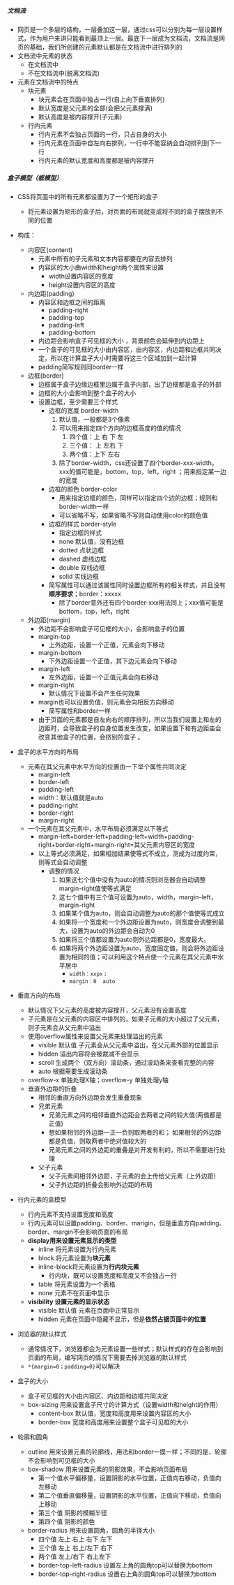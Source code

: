 ##### 文档流

* 网页是一个多层的结构，一层叠加这一层，通过css可以分别为每一层设置样式，作为用户来讲只能看到最顶上一层。最底下一层成为文档流，文档流是网页的基础，我们所创建的元素默认都是在文档流中进行排列的
* 文档流中元素的状态
  * 在文档流中
  * 不在文档流中(脱离文档流)
* 元素在文档流中的特点
  * 块元素
    * 块元素会在页面中独占一行(自上向下垂直排列)
    * 默认宽度是父元素的全部(会把父元素撑满)
    * 默认高度是被内容撑开(子元素)
  * 行内元素
    * 行内元素不会独占页面的一行，只占自身的大小
    * 行内元素在页面中自左向右排列，一行中不能容纳会自动排列到下一行
    * 行内元素的默认宽度和高度都是被内容撑开

##### 盒子模型（框模型）

* CSS将页面中的所有元素都设置为了一个矩形的盒子
  * 将元素设置为矩形的盒子后，对页面的布局就变成将不同的盒子摆放到不同的位置
* 构成：
  * 内容区(content)
    * 元素中所有的子元素和文本内容都要在内容去排列
    * 内容区的大小由width和height两个属性来设置
      * width设置内容区的宽度
      * height设置内容区的高度
  * 内边距(padding)
    * 内容区和边框之间的距离
      * padding-right
      * padding-top
      * padding-left
      * padding-bottom
    * 内边距会影响盒子可见框的大小 ，背景颜色会延伸到内边距上
    * 一个盒子的可见框的大小由内容区，由内容区，内边距和边框共同决定，所以在计算盒子大小时需要将这三个区域加到一起计算
    * padding简写规则同border一样
  * 边框(border)
    * 边框属于盒子边缘边框里边属于盒子内部，出了边框都是盒子的外部
    * 边框的大小会影响到整个盒子的大小
    * 设置边框，至少需要三个样式
      * 边框的宽度 border-width
        1. 默认值，一般都是3个像素
        2. 可以用来指定四个方向的边框高度的值的情况
           1. 四个值：上  右  下   左
           2. 三个值：  上   左右    下
           3. 两个值：上下    左右
        3.  除了border-width，css还设置了四个border-xxx-width。xxx的值可能是，bottom，top，left，right ；用来指定某一边的宽度
      * 边框的颜色 border-color
        - 用来指定边框的颜色，同样可以指定四个边的边框；规则和border-width一样
        - 可以省略不写，如果省略不写则自动使用color的颜色值
      * 边框的样式 border-style
        * 指定边框的样式
        * none 默认值，没有边框
        * dotted 点状边框
        * dashed 虚线边框
        * double 双线边框
        * solid 实线边框
      * 简写属性可以通过该属性同时设置边框所有的相关样式，并且没有**顺序要求**；border：xxxxx
        * 除了border意外还有四个border-xxx用法同上；xxx值可能是bottom，top，left，right
  * 外边距(margin)
    * 外边距不会影响盒子可见框的大小，会影响盒子的位置
    * margin-top
      * 上外边距，设置一个正值，元素会向下移动
    * margin-bottom
      * 下外边距设置一个正值，其下边元素会向下移动
    * margin-left
      * 左外边距，设置一个正值元素会向右移动
    * margin-right
      * 默认情况下设置不会产生任何效果
    * margin也可以设置负值，则元素会向相反方向移动
      * 简写属性和border一样
    *  由于页面的元素都是自左向右的顺序排列，所以当我们设置上和左的边距时，会导致盒子的自身位置发生改变，如果设置下和有边距庙会改变其他盒子的位置，会挤别的盒子 。
* 盒子的水平方向的布局
  * 元素在其父元素中水平方向的位置由一下举个属性共同决定
    * margin-left
    * border-left
    * padding-left
    * width：默认值就是auto
    * padding-right
    * border-right
    * margin-right
  * 一个元素在其父元素中，水平布局必须满足以下等式
    * margin-left+border-left+padding-left+width+padding-right+border-right+margin-right=其父元素内容区的宽度
    * 以上等式必须满足，如果相加结果使等式不成立，测成为过度约束，则等式会自动调整
      * 调整的情况
        1. 如果这七个值中没有为auto的情况则浏览器会自动调整margin-right值使等式满足
        2. 这七个值中有三个值可设置为auto，width，margin-left，margin-right
        3. 如果某个值为auto，则会自动调整为auto的那个值使等式成立
        4. 如果将一个宽度和一个外边距设置为auto，则宽度会调整到最大，设置为auto的外边距会自动为0
        5. 如果将三个值都设置为auto则外边距都是0，宽度最大。
        6. 如果将两个外边距设置为auto，宽度固定值，则会将外边距设置为相同的值；可以利用这个特点使一个元素在其父元素中水平居中
           * `width：xxpx；`
           * `margin：0  auto`
* 垂直方向的布局
  * 默认情况下父元素的高度被内容撑开，父元素没有设置高度
  * 子元素是在父元素的内容区中排列的，如果子元素的大小超过了父元素，则子元素会从父元素中溢出
  * 使用overflow属性来设置父元素来处理溢出的元素
    * visible   默认值 子元素会从父元素中溢出，在父元素外部的位置显示
    * hidden 溢出内容将会被裁减不会显示
    * scroll 生成两个（双方向）滚动条，通过滚动条来查看完整的内容
    * auto 根据需要生成滚动条
  * overflow-x  单独处理X轴；overflow-y 单独处理y轴
  * 垂直外边距的折叠
    * 相邻的垂直方向外边距会发生重叠现象
    * 兄弟元素
      * 兄弟元素之间的相邻垂直外边距会去两者之间的较大值(两值都是正值)
      * 想如果相邻的外边距一正一负则取两者的和；    如果相邻的外边距都是负值，则取两者中绝对值较大的
      * 兄弟元素之间的外边距的重叠是对开发有利的，所以不需要进行处理
    * 父子元素
      * 父子元素间相邻外边距，子元素的会上传给父元素（上外边距）
      * 父子外边距的折叠会影响外边距的布局
* 行内元素的盒模型
  * 行内元素不支持设置宽度和高度
  * 行内元素可以设置padding、border、marigin，但是垂直方向padding、border、margin不会影响页面的布局
  * **display用来设置元素显示的类型**
    * inline  将元素设置为行内元素
    * block  将元素设置为**块元素**
    * inline-block将元素设置为**行内块元素**
      * 行内块，既可以设置宽度和高度又不会独占一行
    * table  将元素设置为一个表格
    * none  元素不在页面中显示
  * **visibility  设置元素的显示状态**
    * visible 默认值 元素在页面中正常显示
    * hidden  元素在页面中隐藏不显示，但是**依然占据页面中的位置**
* 浏览器的默认样式
  * 通常情况下，浏览器都会为元素设置一些样式；默认样式的存在会影响到页面的布局，编写网页的情况下需要去掉浏览器的默认样式
  * `*{margin=0；padding=0}`可以解决
* 盒子的大小
  * 盒子可见框的大小由内容区、内边距和边框共同决定
  * box-sizing 用来设置盒子尺寸的计算方式（设置width和height的作用）
    * content-box 默认值，宽度和高度用来设置内容区的大小
    * border-box 宽度和高度用来设置整个盒子可见框的大小
* 轮廓和圆角

  * outline 用来设置元素的轮廓线，用法和border一摸一样；不同的是，轮廓不会影响到可见框的大小
  * box-shadow 用来设置元素的阴影效果，不会影响页面布局
    * 第一个值水平偏移量，设置阴影的水平位置，正值向右移动，负值向左移动
    * 第二个值垂直偏移量，设置阴影的水平位置，正值向下移动，负值向上移动
    * 第三个值 阴影的模糊半径
    * 第四个值 阴影的颜色
  * border-radius 用来设置圆角，圆角的半径大小
    * 四个值  左上 右上  右下 左下
    * 三个值  左上  右上/左下  右下
    * 两个值 左上/右下  右上左下
    * border-top-left-radius 设置左上角的圆角top可以替换为bottom
    * border-top-right-radius  设置右上角的圆角top可以替换为bottom